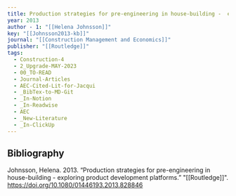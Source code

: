 ```yaml
---
title: Production strategies for pre-engineering in house-building -  exploring product development platforms
year: 2013
author - 1: "[[Helena Johnsson]]"
key: "[[Johnsson2013-kb]]"
journal: "[[Construction Management and Economics]]"
publisher: "[[Routledge]]"
tags:
  - Construction-4
  - 2_Upgrade-MAY-2023
  - 00_TO-READ
  - Journal-Articles
  - AEC-Cited-Lit-for-Jacqui
  - _BibTex-to-MD-Git
  - _In-Notion
  - _In-Readwise
  - AEC
  - _New-Literature
  - _In-ClickUp
---
```


## Bibliography
Johnsson, Helena. 2013. “Production strategies for pre-engineering in house-building -  exploring product development platforms.” "[[Routledge]]". https://doi.org/10.1080/01446193.2013.828846